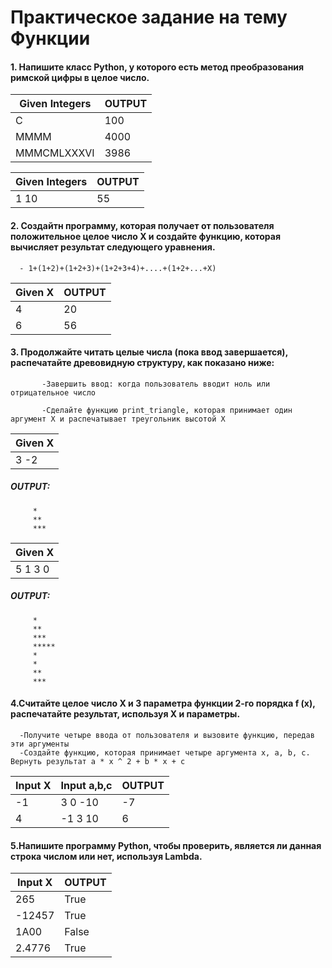 # Практическое задание на тему Функции

#### 1. Напишите класс Python, у которого есть метод преобразования римской цифры в целое число.
      

| Given Integers | OUTPUT |
|   ---   |   ---  |
| C | 100 |
| MMMM | 4000 |
| MMMCMLXXXVI | 3986 |


| Given Integers | OUTPUT |
|   ---   |   ---  |
| 1   10 | 55 |


#### 2. Создайтн программу, которая получает от пользователя положительное целое число X и создайте функцию, которая вычисляет результат следующего уравнения.
      - 1+(1+2)+(1+2+3)+(1+2+3+4)+....+(1+2+...+X)

| Given X | OUTPUT |
|   ---   | --- |
| 4 | 20 |
| 6 | 56 |
                    

#### 3. Продолжайте читать целые числа (пока ввод завершается), распечатайте древовидную структуру, как показано ниже:

           -Завершить ввод: когда пользователь вводит ноль или отрицательное число

           -Сделайте функцию print_triangle, которая принимает один аргумент X и распечатывает треугольник высотой X


| Given X |
|   ---   |
| 3 -2 |
##### OUTPUT:
         *
         **
         ***

| Given X |
|   ---   |
| 5 1 3 0 |
##### OUTPUT:
         *
         **
         ***
         *****
         *
         *
         **
         ***



#### 4.Считайте целое число X и 3 параметра функции 2-го порядка f (x), распечатайте результат, используя X и параметры.
      -Получите четыре ввода от пользователя и вызовите функцию, передав эти аргументы
      -Создайте функцию, которая принимает четыре аргумента x, a, b, c. Вернуть результат a * x ^ 2 + b * x + c

| Input X | Input a,b,c | OUTPUT |
|   ---   |   ---  | --- |
| -1 | 3 0 -10 | -7 |
| 4 | -1 3 10 | 6 |

#### 5.Напишите программу Python, чтобы проверить, является ли данная строка числом или нет, используя Lambda.
      
| Input X | OUTPUT |
|   ---   | --- |
| 265 | True |
| -12457 | True |
| 1A00 | False |
| 2.4776 | True |

